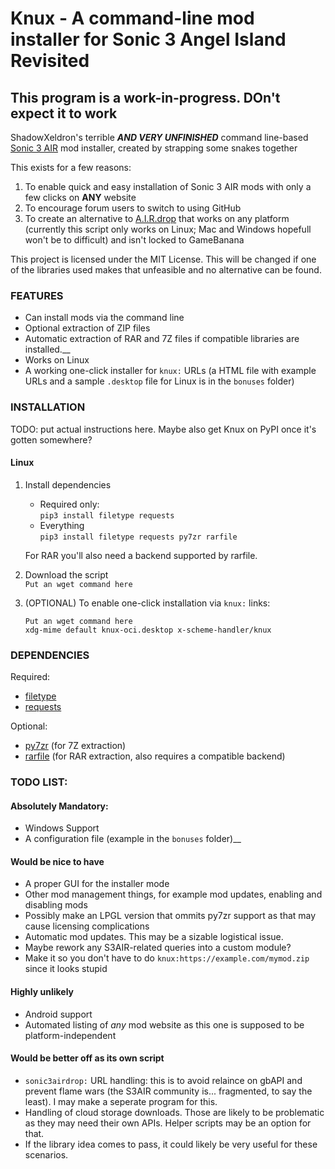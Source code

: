 # Knux - A command-line mod installer for Sonic 3 Angel Island Revisited
## This program is a work-in-progress. DOn't expect it to work

ShadowXeldron's terrible ***AND VERY UNFINISHED*** command line-based [Sonic 3 AIR](https://github.com/Eukaryot/sonic3air) mod installer, created by strapping some snakes together

This exists for a few reasons:

1. To enable quick and easy installation of Sonic 3 AIR mods with only a few clicks on **ANY** website
2. To encourage forum users to switch to using GitHub
3. To create an alternative to [A.I.R.drop](https://github.com/TekkaGB/A.I.R.drop) that works on any platform (currently this script only works on Linux; Mac and Windows hopefull won't be to difficult) and isn't locked to GameBanana

This project is licensed under the MIT License. This will be changed if one of the libraries used makes that unfeasible and no alternative can be found.

### FEATURES

 - Can install mods via the command line  
 - Optional extraction of ZIP files  
 - Automatic extraction of RAR and 7Z files if compatible libraries are installed.__
 - Works on Linux  
 - A working one-click installer for `knux:` URLs (a HTML file with example URLs and a sample `.desktop` file for Linux is in the `bonuses` folder)  

### INSTALLATION

TODO: put actual instructions here. Maybe also get Knux on PyPI once it's gotten somewhere?

#### Linux

1. Install dependencies
    - Required only:  
    ```pip3 install filetype requests```
    - Everything  
    ```pip3 install filetype requests py7zr rarfile```
    
    For RAR you'll also need a backend supported by rarfile.

2. Download the script  
    ```Put an wget command here```

3. (OPTIONAL) To enable one-click installation via `knux:` links:  
    ```
    Put an wget command here
    xdg-mime default knux-oci.desktop x-scheme-handler/knux
    ```

### DEPENDENCIES
Required:

 - [filetype](https://pypi.org/project/filetype/)  
 - [requests](https://pypi.org/project/requests/)  

Optional:

 - [py7zr](https://pypi.org/project/py7zr/) (for 7Z extraction)  
 - [rarfile](https://pypi.org/project/rarfile/) (for RAR extraction, also requires a compatible backend)  

### TODO LIST:

#### Absolutely Mandatory:  
 - Windows Support  
 - A configuration file (example in the `bonuses` folder)__

#### Would be nice to have
 - A proper GUI for the installer mode  
 - Other mod management things, for example mod updates, enabling and disabling mods  
 - Possibly make an LPGL version that ommits py7zr support as that may cause licensing complications  
 - Automatic mod updates. This may be a sizable logistical issue.  
 - Maybe rework any S3AIR-related queries into a custom module?  
 - Make it so you don't have to do `knux:https://example.com/mymod.zip` since it looks stupid
 
#### Highly unlikely  
 - Android support  
 - Automated listing of *any* mod website as this one is supposed to be platform-independent  

#### Would be better off as its own script
 - `sonic3airdrop:` URL handling: this is to avoid relaince on gbAPI and prevent flame wars (the S3AIR community is... fragmented, to say the least). I may make a seperate program for this.  
 - Handling of cloud storage downloads. Those are likely to be problematic as they may need their own APIs. Helper scripts may be an option for that.  
 - If the library idea comes to pass, it could likely be very useful for these scenarios.  


